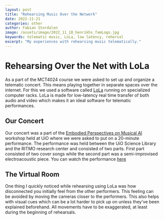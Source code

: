 ```yaml
---
layout: post
title: "Rehearsing Music Over the Network"
date: 2022-11-21 
categories: other
author: Fabian Stordalen
image: /assets/image/2022_11_10_henrikhs_famLogo.jpg
keywords: telematic music, LoLa, low latency, rehersal
excerpt: "My experiences with rehearsing music telematically."
---
```


# Rehearsing Over the Net with LoLa
As a part of the MCT4024 course we were asked to set up and organize a telematic concert. This means playing together in separate spaces over the internet. For this we used a software called [LoLa](https://lola.conts.it/) running on specialized computer racks. LoLa is made for low-latency real time transfer of both audio and video which makes it an ideal software for telematic performances.

## Our Concert
Our concert was a part of the [Embodied Perspectives on Musical AI](https://www.uio.no/ritmo/english/news-and-events/events/workshops/2022/embodied-ai/index.html) workshop held at UiO where we were asked to put on a 20-minute performance. The performance was held between the UiO Science Library and the RITMO research center and consisted of two parts. First part consisted of two cover songs while the second part was a semi-improvised electroacoustic piece. You can watch the performance [here](https://youtu.be/pIq6TP2ox5c?t=423)

## The Virtual Room
One thing I quickly noticed while rehearsing using LoLa was how disconnected you initially feel from the other performers. This feeling can be avoided by moving the cameras closer to the performers. This also helps with visual cues which can be a lot harder to pick up on unless they've been explained beforehand. All movements have to be exaggerated, at least during the beginning of rehearsals.   

